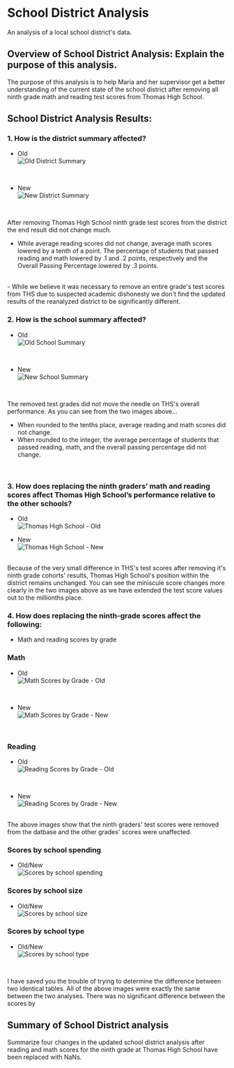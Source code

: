 # School District Analysis

An analysis of a local school district's data.

## Overview of School District Analysis: Explain the purpose of this analysis.
 The purpose of this analysis is to help Maria and her supervisor get a better understanding of the current state of the school district after removing all ninth grade math and reading test scores from Thomas High School.

## School District Analysis Results: 

### 1. How is the district summary affected?
- Old
<br/>![Old District Summary](https://github.com/boborodono/School_District_Analysis/blob/main/Resources/Images/Old_District_Summary.PNG)
<br/>

- New
<br/>![New District Summary](https://github.com/boborodono/School_District_Analysis/blob/main/Resources/Images/New_District_Summary.PNG)
<br/>

After removing Thomas High School ninth grade test scores from the district the end result did not change much. 
<br/>
- While average reading scores did not change, average math scores lowered by a tenth of a point. The percentage of students that passed reading and math lowered by .1 and .2 points, respectively and the Overall Passing Percentage lowered by .3 points. 
<br/>
- While we believe it was necessary to remove an entire grade's test scores from THS due to suspected academic dishonesty we don't find the updated results of the reanalyzed district to be significantly different.
<br/>

### 2. How is the school summary affected?
- Old
<br/>![Old School Summary](https://github.com/boborodono/School_District_Analysis/blob/main/Resources/Images/Old_School_Summary.PNG)
<br/>

- New
<br/>![New School Summary](https://github.com/boborodono/School_District_Analysis/blob/main/Resources/Images/New_School_Summary.PNG)
<br/>

The removed test grades did not move the needle on THS's overall performance. As you can see from the two images above... 
- When rounded to the tenths place, average reading and math scores did not change. 
- When rounded to the integer, the average percentage of students that passed reading, math, and the overall passing percentage did not change.
<br/>

### 3. How does replacing the ninth graders’ math and reading scores affect Thomas High School’s performance relative to the other schools?
- Old
<br/>![Thomas High School - Old](https://github.com/boborodono/School_District_Analysis/blob/main/Resources/Images/Old_Top_Schools.PNG)<br/>

- New
<br/>![Thomas High School - New](https://github.com/boborodono/School_District_Analysis/blob/main/Resources/Images/New_Top_Schools.PNG)
<br/>
Because of the very small difference in THS's test scores after removing it's ninth grade cohorts' results, Thomas High School's position within the district remains unchanged. You can see the miniscule score changes more clearly in the two images above as we have extended the test score values out to the millionths place.
<br/>

### 4. How does replacing the ninth-grade scores affect the following:
- Math and reading scores by grade<br/>

### Math<br/>
- Old
<br/>![Math Scores by Grade - Old](https://github.com/boborodono/School_District_Analysis/blob/main/Resources/Images/THS_math_scores_old.PNG)
<br/>

- New
<br/>![Math Scores by Grade - New](https://github.com/boborodono/School_District_Analysis/blob/main/Resources/Images/THS_math_scores_new.PNG)
<br/>

### Reading<br/>
- Old
<br/>![Reading Scores by Grade - Old](https://github.com/boborodono/School_District_Analysis/blob/main/Resources/Images/THS_reading_scores_old.PNG)
<br/>

- New
<br/>![Reading Scores by Grade - New](https://github.com/boborodono/School_District_Analysis/blob/main/Resources/Images/THS_reading_scores_new.PNG)
<br/>
The above images show that the ninth graders' test scores were removed from the datbase and the other grades' scores were unaffected.

### Scores by school spending<br/>
- Old/New
<br/>![Scores by school spending](https://github.com/boborodono/School_District_Analysis/blob/main/Resources/Images/School_spending_summary'.PNG)

### Scores by school size<br/>
- Old/New
<br/>![Scores by school size](https://github.com/boborodono/School_District_Analysis/blob/main/Resources/Images/School_size_summary'.PNG)

### Scores by school type<br/>
- Old/New
<br/>![Scores by school type](https://github.com/boborodono/School_District_Analysis/blob/main/Resources/Images/School_scores_type.PNG)
<br/>

I have saved you the trouble of trying to determine the difference between two identical tables. All of the above images were exactly the same between the two analyses. There was no significant difference between the scores by

## Summary of School District analysis

Summarize four changes in the updated school district analysis after reading and math scores for the ninth grade at Thomas High School have been replaced with NaNs.
